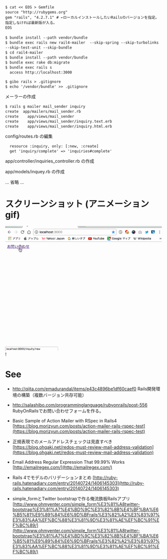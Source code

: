 

```
$ cat << EOS > Gemfile
source "http://rubygems.org"
gem "rails", "4.2.7.1" # ←ローカルインストールしたいRailsのバージョンを指定。指定しなければ最新版が入る。
EOS

$ bundle install --path vendor/bundle
$ bundle exec rails new rail4-mailer  --skip-spring --skip-turbolinks --skip-test-unit --skip-bundle
$ cd rail4-mailer
$ bundle install --path vendor/bundle
$ bundle exec rake db:migrate
$ bundle exec rails s
  access http://localhost:3000

```

```
$ gibo rails > .gitignore
$ echo '/vendor/bundle' >> .gitignore
```

メーラーの作成
```
$ rails g mailer mail_sender inquiry
create  app/mailers/mail_sender.rb
create    app/views/mail_sender
create    app/views/mail_sender/inquiry.text.erb
create    app/views/mail_sender/inquiry.html.erb
```

config/routes.rb の編集
```
  resource :inquiry, only: [:new, :create]
  get 'inquiry/complete' => 'inquiries#complete'
```

app/controller/inquiries_controller.rb の作成

app/models/inquey.rb  の作成

 ... 省略 ...

# スクリーンショット (アニメーション gif)

![screenshots/mail.gif](screenshots/mail.gif)!


# See

- http://qiita.com/emadurandal/items/e43c4896be1df60caef0  Rails開発環境の構築（複数バージョン共存可能）

- http://salashibo.com/programminglanguage/rubyonrails/post-556  RubyOnRailsでお問い合わせフォームを作る。

- Basic Sample of Action Mailer with RSpec in Rails4 [https://blog.morizyun.com/posts/action-mailer-rails-rspec-test](https://blog.morizyun.com/posts/action-mailer-rails-rspec-test)

- 正規表現でのメールアドレスチェックは見直すべき  [https://blog.ohgaki.net/redos-must-review-mail-address-validation](https://blog.ohgaki.net/redos-must-review-mail-address-validation)

- Email Address Regular Expression That 99.99% Works [http://emailregex.com/](http://emailregex.com/)

- Rails 4でモデルのバリデーションまとめ [http://ruby-rails.hatenadiary.com/entry/20140724/1406145303](http://ruby-rails.hatenadiary.com/entry/20140724/1406145303)

- simple_formとTwitter bootstrapで作る俺流鉄板Railsアプリ  [http://www.ohmyenter.com/simple_form%E3%81%A8twitter-bootstrap%E3%81%A7%E4%BD%9C%E3%82%8B%E4%BF%BA%E6%B5%81%E9%89%84%E6%9D%BFrails%E3%82%A2%E3%83%97%E3%83%AA%EF%BC%88%E3%81%9D%E3%81%AE%EF%BC%91%EF%BC%89/](http://www.ohmyenter.com/simple_form%E3%81%A8twitter-bootstrap%E3%81%A7%E4%BD%9C%E3%82%8B%E4%BF%BA%E6%B5%81%E9%89%84%E6%9D%BFrails%E3%82%A2%E3%83%97%E3%83%AA%EF%BC%88%E3%81%9D%E3%81%AE%EF%BC%91%EF%BC%89/)
